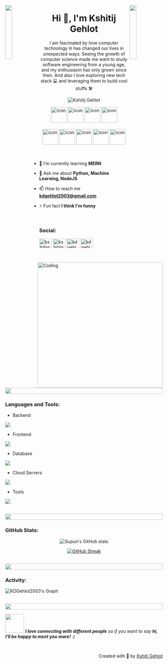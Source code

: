 <img align="left" src="https://user-images.githubusercontent.com/65187002/144930161-2f783401-8d27-4fdf-a2f7-cc0ba32f1f1f.gif" width="21%" style="display:inline;"><img align="right" src="https://user-images.githubusercontent.com/65187002/144930161-2f783401-8d27-4fdf-a2f7-cc0ba32f1f1f.gif" width="21%" style="display:inline;">

<h1 align="center">Hi 👋, I'm Kshitij Gehlot</h1>
<!-- <h3 align="center">A passionate Programmer from India</h3> -->
<p align="center">I am fascinated by how computer technology 🌐 has changed our lives in unexpected ways. Seeing the growth of computer science made me want to study software engineering from a young age, and my enthusiasm has only grown since then. And also I love exploring new tech stack 💻 and leveraging them to build cool stuffs 🛠️</p>

<p align="center"> 
 <img src="https://komarev.com/ghpvc/?username=KDGehlot2003&label=Profile%20views&color=0e75b6&style=flat" alt="Kshitij Gehlot" /> 
 <!-- <img src="https://img.shields.io/badge/Languages-Python | Java | PHP | Typescript | Node | React -green.svg" alt="Kshitij Gehlot's languages" /> -->
 <!-- <img alt="Profile followers" src="https://img.shields.io/github/followers/KDGehlot2003"> -->
</p>

<div align="center">
  <img src="https://techstack-generator.vercel.app/python-icon.svg" alt="icon" width="50" height="50" />
  <img src="https://techstack-generator.vercel.app/js-icon.svg" alt="icon"width="50" height="50" />
  <img src="https://techstack-generator.vercel.app/react-icon.svg" alt="icon" width="50" height="50" />
 <img src="https://techstack-generator.vercel.app/mysql-icon.svg" alt="icon" width="50" height="50" />
</div>

<br>

<div align="center">
  <img src="https://techstack-generator.vercel.app/docker-icon.svg" alt="icon" width="50" height="50" />
  <img src="https://techstack-generator.vercel.app/aws-icon.svg" alt="icon" width="50" height="50" />
  <img src="https://techstack-generator.vercel.app/github-icon.svg" alt="icon" width="50" height="50" />
  <img src="https://techstack-generator.vercel.app/restapi-icon.svg" alt="icon" width="50" height="50" />
  <img src="https://techstack-generator.vercel.app/nginx-icon.svg" alt="icon" width="50" height="50" />
</div>

<img align="right" alt="Coding" width="400" src="https://user-images.githubusercontent.com/74038190/229223263-cf2e4b07-2615-4f87-9c38-e37600f8381a.gif">
<br><br>

<!-- - 🔭 I’m currently working on **UA IT(JKH IT)** -->

- 🌱 I’m currently learning **MERN**

<!-- - 👨‍💻 All of my projects are available at [kdgehlot's workspace](http://) -->

- 💬 Ask me about **Python, Machine Learning, NodeJS**

- 📫 How to reach me **kdgehlot2003@gmail.com**

<!-- - 📄 Know about my experiences [my experiences](http://) -->

- ⚡ Fun fact **I think I'm funny**

<br>
<h3 align="left">Social:</h3>
<p align="left">
<a href="https://www.linkedin.com/in/kshitijgehlot/" target="blank"><img align="center" src="https://raw.githubusercontent.com/rahuldkjain/github-profile-readme-generator/master/src/images/icons/Social/linked-in-alt.svg" alt="kshitijgehlot" height="30" width="40" /></a>
<a href="https://www.instagram.com/kshitijgehlot10/" target="blank"><img align="center" src="https://raw.githubusercontent.com/rahuldkjain/github-profile-readme-generator/master/src/images/icons/Social/instagram.svg" alt="kshitijgehlot" height="30" width="40" /></a>
<a href="https://www.hackerrank.com/kdgehlot2003" target="blank"><img align="center" src="https://raw.githubusercontent.com/rahuldkjain/github-profile-readme-generator/master/src/images/icons/Social/hackerrank.svg" alt="kdgehlot2003" height="30" width="40" /></a>
<a href="https://www.leetcode.com/kdgehlot2003" target="blank"><img align="center" src="https://raw.githubusercontent.com/rahuldkjain/github-profile-readme-generator/master/src/images/icons/Social/leet-code.svg" alt="kdgehlot2003" height="30" width="40" /></a>
<!-- <a href="https://fb.com/supun.nanayakkaraii" target="blank"><img align="center" src="https://raw.githubusercontent.com/rahuldkjain/github-profile-readme-generator/master/src/images/icons/Social/facebook.svg" alt="kshitij.gehlot" height="30" width="40" /></a> -->
<!-- <a href="https://www.youtube.com/@supunnanayakkara" target="blank"><img align="center" src="https://raw.githubusercontent.com/rahuldkjain/github-profile-readme-generator/master/src/images/icons/Social/youtube.svg" alt="kshitij gehlot" height="30" width="40" /></a> -->
</p>
<br>

<img src="https://i.imgur.com/dBaSKWF.gif" height="20" width="100%">

<h3 align="left">Languages and Tools:</h3>

- Backend
<p align="left">
  <a href="https://skillicons.dev">
    <img src="https://skillicons.dev/icons?i=php,laravel,java,nodejs,py,spring,flask,fastapi,express,nestjs" />
  </a>
</p>

- Frontend
<p align="left">
  <a href="https://skillicons.dev">
    <img src="https://skillicons.dev/icons?i=ts,js,react,nextjs,redux,tailwind,materialui" />
  </a>
</p>

- Database
<p align="left">
  <a href="https://skillicons.dev">
    <img src="https://skillicons.dev/icons?i=mongodb,mysql,postgresql" />
  </a>
</p>

- Cloud Servers
<p align="left">
  <a href="https://skillicons.dev">
    <img src="https://skillicons.dev/icons?i=azure,aws,gcp,firebase,cloudflare" />
  </a>
</p>

- Tools
<p align="left">
  <a href="https://skillicons.dev">
    <img src="https://skillicons.dev/icons?i=git,github,docker,figma,xd,idea,vscode,postman,linux" />
  </a>
</p>

<br/>

<img src="https://i.imgur.com/dBaSKWF.gif" height="20" width="100%">

<h3 align="left">GitHub Stats:</h3>
<div align="center">
 
![Supun's GitHub stats](https://github-readme-stats.vercel.app/api?username=KDGehlot2003\&theme=midnight-purple\&show_icons=true\&show=reviews,prs_merged,prs_merged_percentage\&hide=contribs,issues)

[![GitHub Streak](https://streak-stats.demolab.com/?user=KDGehlot2003&theme=midnight-purple)](https://git.io/streak-stats)

</div>

<br>

<!-- <img src="https://i.imgur.com/dBaSKWF.gif" height="20" width="100%">

<h3 align="left">Trophy:</h3>

<p align="center">
<img src="https://media.tenor.com/0ENB5HuTH0gAAAAi/trophy-beker.gif"  width="100px" height="100px"></p>
  
<div align="center">
<img src="https://github-profile-trophy.vercel.app/?username=KDGehlot2003&theme=matrix&no-bg=true&no-frame=true&row=1&column=4&title=MultiLanguage,Commits,PullRequest,Reviews">
 </div>

<div align="center" >
<img src="https://github-profile-trophy.vercel.app/?username=KDGehlot2003&theme=matrix&no-bg=true&no-frame=true&row=1&column=4&title=Repositories,Organizations,Stars,Followers">
 </div>
 <br><br> -->


<img src="https://i.imgur.com/dBaSKWF.gif" height="20" width="100%">

<h3 align="left">Activity:</h3>

![KDGehlot2003's Graph](https://github-readme-activity-graph.vercel.app/graph?username=KDGehlot2003&custom_title=Supun's%20GitHub%20Activity%20Graph&bg_color=0D1117&color=7F3FBF&line=7F3FBF&point=7F3FBF&area_color=FFFFFF&title_color=FFFFFF&area=true)
<br><br>

<img src="https://i.imgur.com/dBaSKWF.gif" height="20" width="100%">

<img src="https://media.giphy.com/media/LnQjpWaON8nhr21vNW/giphy.gif" width="60"> <em><b>I love connecting with different people</b> so if you want to say <b>hi, I'll be happy to meet you more!</b> :)</em>

<br>
<p align="right" > Created with 🧡 by <a href="http://supun.traditionalme.life">Kshiti Gehlot</a></p>
